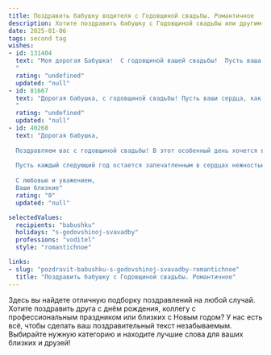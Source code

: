 ```yaml
---
title: Поздравить бабушку водителя с Годовщиной свадьбы. Романтичное
description: Хотите поздравить бабушку с Годовщиной свадьбы или другим праздником? Наш ИИ создаст незабываемое поздравление, а вы обязательно выделитесь среди других.  
date: 2025-01-06
tags: second tag
wishes:
- id: 131404
  text: "Моя дорогая Бабушка!  С годовщиной вашей свадьбы!  Пусть ваша любовь, крепкая, как старая, надежная машина,  продолжает радовать вас долгие-долгие годы.  Пусть каждый день будет наполнен нежностью и счастьем, как приятная поездка по живописной дороге.  Я бесконечно люблю вас и желаю вам здоровья, мира и безграничной любви!
  "
  rating: "undefined"
  updated: "null"
- id: 81667
  text: "Дорогая бабушка, с годовщиной свадьбы! Пусть ваши сердца, как два опытных водителя, всегда уверенно ведут вас по дороге любви, преодолевая любые препятствия и наслаждаясь каждым километром, проделанным вместе.
  "
  rating: "undefined"
  updated: "null"
- id: 40268
  text: "Дорогая бабушка,
  
  Поздравляем вас с годовщиной свадьбы! В этот особенный день хочется вспомнить все те яркие моменты, которые вы вместе пережили, и все дороги, которые пронесли вас через жизнь. Как водитель, вы всегда знаете, как выбрать правильный маршрут, и ваша любовь — это лучший навигатор, который ведет по жизненным путям.
  
  Пусть каждый следующий год остается запечатленным в сердцах нежностью и счастьем, а каждый поворот судьбы приносит только радость и открытия. Желаем вам здоровья, гармонии и безграничной любви, которая согревает ваши сердца и вдохновляет на новые совместные путешествия.
  
  С любовью и уважением,
  Ваши близкие"
  rating: "0"
  updated: "null"

selectedValues:
  recipients: "babushku"
  holidays: "s-godovshinoj-svavadby"
  professions: "voditel"
  style: "romantichnoe"

links:
- slug: "pozdravit-babushku-s-godovshinoj-svavadby-romantichnoe"
  title: "Поздравить бабушку с Годовщиной свадьбы. Романтичное"
---
```


Здесь вы найдете отличную подборку поздравлений на любой случай. 
Хотите поздравить друга с днём рождения, коллегу с профессиональным праздником или близких с Новым годом? У нас есть всё, чтобы сделать ваш поздравительный текст незабываемым. Выбирайте нужную категорию и находите лучшие слова для ваших близких и друзей!
